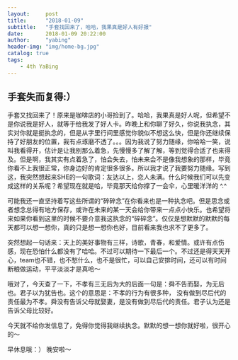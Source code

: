 ```yaml
---
layout:     post
title:      "2018-01-09"
subtitle:   "手套找回来了，哈哈，我果真是好人有好报"
date:       2018-01-09 20:22:00
author:     "yabing"
header-img: "img/home-bg.jpg"
catalog: true
tags:
    - 4th YaBing
---
```


## 手套失而复得:）
手套又找回来了！原来是咖啡店的小哥捡到了。哈哈，我果真是好人呢，但希望不是你说我是好人，就等于给我发了好人卡。昨晚上和你聊了好久，你说我执念，其实对你就是挺执念的，但是从字里行间里感觉你貌似不想这么快，但是你还继续保持了好朋友的位置，我有点琢磨不透了。。。因为我说了努力随缘，你哈哈一笑，说叫我看得开，估计是让我别那么着急，先慢慢多了解了解，等到觉得合适了也来得及。但是啊，我其实有点着急了，怕会失去，怕未来会不是像我想象的那样，毕竟你看不上我很正常，你身边好的肯定很多很多。所以我才说了我要努力随缘。写到这，我突然想起来SHE的一句歌词：友达以上，恋人未满。什么时候我们可以先变成这样的关系呢？希望现在就是哈，毕竟那天给你撑了一会伞，心里暖洋洋的 ^.^

可能我还一直坚持着写这些所谓的“碎碎念”在你看来也是一种执念吧。但是思念或者想念总得有地方保存，或许在未来的某一天会给你带来一点点小快乐。也希望将来如果你看到这里的时候不要介意我这执念的“碎碎念”。仅仅是想默默的默默的每天都可以想一想你，真的只是想一想你也好，目前看来我也求不了更多了。

突然想起一句话来：天上的美好事物有三样，诗歌，青春，和爱情。或许有点伤感，现在恐怕什么都没有了哈哈。不过可以期待一下最后一个。不过还是得天天开心，team也不错，也不愁什么，也不是很忙，可以自己安排时间，还可以有时间断粮做运动，平平淡淡才是真哈～

哦对了，今天查了一下，不孝有三无后为大的后面一句是：舜不告而娶，为无后也。君子以为犹告也。这个的意思是：不孝的行为有很多种， 没有做到尽后代的责任最为不孝。舜没有告诉父母就娶妻，是没有做到尽后代的责任。君子认为还是告诉父母比较好。

今天就不给你发信息了，免得你觉得我继续执念。默默的想一想你就好啦，很开心的～

早休息哦：）
晚安啦～